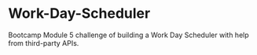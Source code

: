 # Work-Day-Scheduler
Bootcamp Module 5 challenge of building a Work Day Scheduler with help from third-party APIs.
